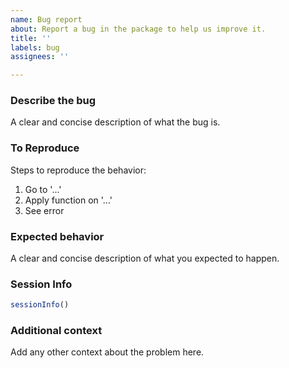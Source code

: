 ```yaml
---
name: Bug report
about: Report a bug in the package to help us improve it.
title: ''
labels: bug
assignees: ''

---
```


### Describe the bug
A clear and concise description of what the bug is.

### To Reproduce
Steps to reproduce the behavior:
1. Go to '...'
2. Apply function on '...'
3. See error

### Expected behavior
A clear and concise description of what you expected to happen.

### Session Info
```r
sessionInfo()

```

### Additional context
Add any other context about the problem here.
